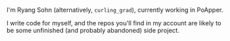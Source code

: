 I'm Ryang Sohn (alternatively, `curling_grad`), currently working in PoApper.

I write code for myself, and the repos you'll find in my account are likely to be some unfinished (and probably abandoned) side project.
